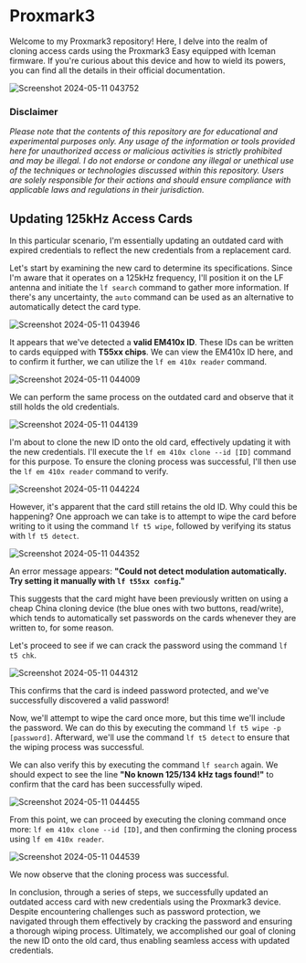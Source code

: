 # Proxmark3

Welcome to my Proxmark3 repository! Here, I delve into the realm of cloning access cards using the Proxmark3 Easy equipped with Iceman firmware. If you're curious about this device and how to wield its powers, you can find all the details in their official documentation.

![Screenshot 2024-05-11 043752](https://github.com/acibojbp/Proxmark3/assets/164168280/353803c0-0ee4-481d-a09d-5449438d6516)

### Disclaimer
_Please note that the contents of this repository are for educational and experimental purposes only. Any usage of the information or tools provided here for unauthorized access or malicious activities is strictly prohibited and may be illegal. I do not endorse or condone any illegal or unethical use of the techniques or technologies discussed within this repository. Users are solely responsible for their actions and should ensure compliance with applicable laws and regulations in their jurisdiction._

## Updating 125kHz Access Cards

In this particular scenario, I'm essentially updating an outdated card with expired credentials to reflect the new credentials from a replacement card.

Let's start by examining the new card to determine its specifications. Since I'm aware that it operates on a 125kHz frequency, I'll position it on the LF antenna and initiate the `lf search` command to gather more information. If there's any uncertainty, the `auto` command can be used as an alternative to automatically detect the card type.

![Screenshot 2024-05-11 043946](https://github.com/acibojbp/Proxmark3/assets/164168280/a5096c98-5768-4162-8546-c5646467b344)

It appears that we've detected a **valid EM410x ID**. These IDs can be written to cards equipped with **T55xx chips**. We can view the EM410x ID here, and to confirm it further, we can utilize the `lf em 410x reader` command.

![Screenshot 2024-05-11 044009](https://github.com/acibojbp/Proxmark3/assets/164168280/13ac5469-4bd2-4874-a76f-f819390718b9)

We can perform the same process on the outdated card and observe that it still holds the old credentials.

![Screenshot 2024-05-11 044139](https://github.com/acibojbp/Proxmark3/assets/164168280/51de5b87-0f92-4ba4-bc8c-639654d3357b)

I'm about to clone the new ID onto the old card, effectively updating it with the new credentials. I'll execute the `lf em 410x clone --id [ID]` command for this purpose. To ensure the cloning process was successful, I'll then use the `lf em 410x reader` command to verify.

![Screenshot 2024-05-11 044224](https://github.com/acibojbp/Proxmark3/assets/164168280/915d3003-56ec-4380-9726-316bb1f7e3da)

However, it's apparent that the card still retains the old ID. Why could this be happening? One approach we can take is to attempt to wipe the card before writing to it using the command `lf t5 wipe`, followed by verifying its status with `lf t5 detect`.

![Screenshot 2024-05-11 044352](https://github.com/acibojbp/Proxmark3/assets/164168280/8f8f5a7d-8867-4cab-b754-24875dd33026)

An error message appears: **"Could not detect modulation automatically. Try setting it manually with `lf t55xx config`."**

This suggests that the card might have been previously written on using a cheap China cloning device (the blue ones with two buttons, read/write), which tends to automatically set passwords on the cards whenever they are written to, for some reason.

Let's proceed to see if we can crack the password using the command `lf t5 chk`.

![Screenshot 2024-05-11 044312](https://github.com/acibojbp/Proxmark3/assets/164168280/5ab9f31f-4207-4eae-90d7-181a4d3ce4cc)

This confirms that the card is indeed password protected, and we've successfully discovered a valid password!

Now, we'll attempt to wipe the card once more, but this time we'll include the password. We can do this by executing the command `lf t5 wipe -p [password]`. Afterward, we'll use the command `lf t5 detect` to ensure that the wiping process was successful.

We can also verify this by executing the command `lf search` again. We should expect to see the line **"No known 125/134 kHz tags found!"** to confirm that the card has been successfully wiped.

![Screenshot 2024-05-11 044455](https://github.com/acibojbp/Proxmark3/assets/164168280/1ab89ea1-e7f2-46e5-a876-da4aa3e8cb59)

From this point, we can proceed by executing the cloning command once more: `lf em 410x clone --id [ID]`, and then confirming the cloning process using `lf em 410x reader`.

![Screenshot 2024-05-11 044539](https://github.com/acibojbp/Proxmark3/assets/164168280/f4ad6da3-366a-4d2a-bf6a-e4de4d137963)

We now observe that the cloning process was successful.

In conclusion, through a series of steps, we successfully updated an outdated access card with new credentials using the Proxmark3 device. Despite encountering challenges such as password protection, we navigated through them effectively by cracking the password and ensuring a thorough wiping process. Ultimately, we accomplished our goal of cloning the new ID onto the old card, thus enabling seamless access with updated credentials.







